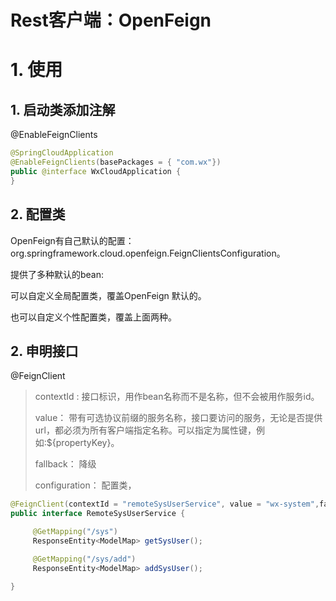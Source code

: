 # Rest客户端：OpenFeign

# 1. 使用

## 1. 启动类添加注解

 @EnableFeignClients

```java
@SpringCloudApplication
@EnableFeignClients(basePackages = { "com.wx"})
public @interface WxCloudApplication {
}
```

## 2. 配置类

OpenFeign有自己默认的配置：org.springframework.cloud.openfeign.FeignClientsConfiguration。

提供了多种默认的bean:



可以自定义全局配置类，覆盖OpenFeign 默认的。



也可以自定义个性配置类，覆盖上面两种。







## 2. 申明接口

@FeignClient

> contextId : 接口标识，用作bean名称而不是名称，但不会被用作服务id。
>
> value： 带有可选协议前缀的服务名称，接口要访问的服务，无论是否提供url，都必须为所有客户端指定名称。可以指定为属性键，例如:${propertyKey}。
>
> fallback： 降级
>
> configuration： 配置类，

```java
@FeignClient(contextId = "remoteSysUserService", value = "wx-system",fallback = RemoteSysUserServiceFallBack.class,configuration = FeignAutoConfiguration.class)
public interface RemoteSysUserService {

     @GetMapping("/sys")
     ResponseEntity<ModelMap> getSysUser();

     @GetMapping("/sys/add")
     ResponseEntity<ModelMap> addSysUser();

}
```





